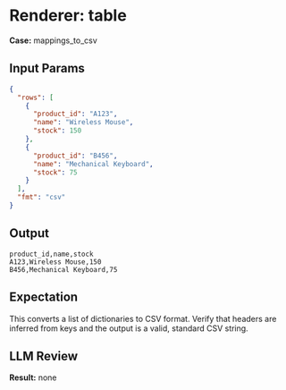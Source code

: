 # Renderer: table
**Case:** mappings_to_csv

## Input Params
```json
{
  "rows": [
    {
      "product_id": "A123",
      "name": "Wireless Mouse",
      "stock": 150
    },
    {
      "product_id": "B456",
      "name": "Mechanical Keyboard",
      "stock": 75
    }
  ],
  "fmt": "csv"
}
```

## Output
```
product_id,name,stock
A123,Wireless Mouse,150
B456,Mechanical Keyboard,75
```

## Expectation
This converts a list of dictionaries to CSV format. Verify that headers are inferred from keys and the output is a valid, standard CSV string.

## LLM Review
**Result:** none
